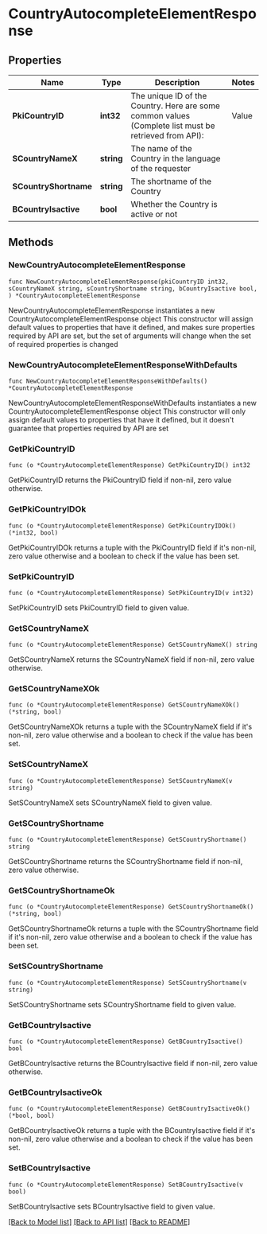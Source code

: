 # CountryAutocompleteElementResponse

## Properties

Name | Type | Description | Notes
------------ | ------------- | ------------- | -------------
**PkiCountryID** | **int32** | The unique ID of the Country.  Here are some common values (Complete list must be retrieved from API):  |Value|Description| |-|-| |1|Canada| |2|United-States| | 
**SCountryNameX** | **string** | The name of the Country in the language of the requester | 
**SCountryShortname** | **string** | The shortname of the Country | 
**BCountryIsactive** | **bool** | Whether the Country is active or not | 

## Methods

### NewCountryAutocompleteElementResponse

`func NewCountryAutocompleteElementResponse(pkiCountryID int32, sCountryNameX string, sCountryShortname string, bCountryIsactive bool, ) *CountryAutocompleteElementResponse`

NewCountryAutocompleteElementResponse instantiates a new CountryAutocompleteElementResponse object
This constructor will assign default values to properties that have it defined,
and makes sure properties required by API are set, but the set of arguments
will change when the set of required properties is changed

### NewCountryAutocompleteElementResponseWithDefaults

`func NewCountryAutocompleteElementResponseWithDefaults() *CountryAutocompleteElementResponse`

NewCountryAutocompleteElementResponseWithDefaults instantiates a new CountryAutocompleteElementResponse object
This constructor will only assign default values to properties that have it defined,
but it doesn't guarantee that properties required by API are set

### GetPkiCountryID

`func (o *CountryAutocompleteElementResponse) GetPkiCountryID() int32`

GetPkiCountryID returns the PkiCountryID field if non-nil, zero value otherwise.

### GetPkiCountryIDOk

`func (o *CountryAutocompleteElementResponse) GetPkiCountryIDOk() (*int32, bool)`

GetPkiCountryIDOk returns a tuple with the PkiCountryID field if it's non-nil, zero value otherwise
and a boolean to check if the value has been set.

### SetPkiCountryID

`func (o *CountryAutocompleteElementResponse) SetPkiCountryID(v int32)`

SetPkiCountryID sets PkiCountryID field to given value.


### GetSCountryNameX

`func (o *CountryAutocompleteElementResponse) GetSCountryNameX() string`

GetSCountryNameX returns the SCountryNameX field if non-nil, zero value otherwise.

### GetSCountryNameXOk

`func (o *CountryAutocompleteElementResponse) GetSCountryNameXOk() (*string, bool)`

GetSCountryNameXOk returns a tuple with the SCountryNameX field if it's non-nil, zero value otherwise
and a boolean to check if the value has been set.

### SetSCountryNameX

`func (o *CountryAutocompleteElementResponse) SetSCountryNameX(v string)`

SetSCountryNameX sets SCountryNameX field to given value.


### GetSCountryShortname

`func (o *CountryAutocompleteElementResponse) GetSCountryShortname() string`

GetSCountryShortname returns the SCountryShortname field if non-nil, zero value otherwise.

### GetSCountryShortnameOk

`func (o *CountryAutocompleteElementResponse) GetSCountryShortnameOk() (*string, bool)`

GetSCountryShortnameOk returns a tuple with the SCountryShortname field if it's non-nil, zero value otherwise
and a boolean to check if the value has been set.

### SetSCountryShortname

`func (o *CountryAutocompleteElementResponse) SetSCountryShortname(v string)`

SetSCountryShortname sets SCountryShortname field to given value.


### GetBCountryIsactive

`func (o *CountryAutocompleteElementResponse) GetBCountryIsactive() bool`

GetBCountryIsactive returns the BCountryIsactive field if non-nil, zero value otherwise.

### GetBCountryIsactiveOk

`func (o *CountryAutocompleteElementResponse) GetBCountryIsactiveOk() (*bool, bool)`

GetBCountryIsactiveOk returns a tuple with the BCountryIsactive field if it's non-nil, zero value otherwise
and a boolean to check if the value has been set.

### SetBCountryIsactive

`func (o *CountryAutocompleteElementResponse) SetBCountryIsactive(v bool)`

SetBCountryIsactive sets BCountryIsactive field to given value.



[[Back to Model list]](../README.md#documentation-for-models) [[Back to API list]](../README.md#documentation-for-api-endpoints) [[Back to README]](../README.md)


